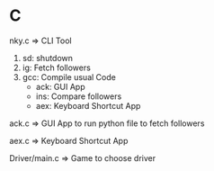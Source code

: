 # C

nky.c => CLI Tool
1. sd: shutdown
2. ig: Fetch followers
3. gcc: Compile usual Code
   - ack: GUI App
   - ins: Compare followers
   - aex: Keyboard Shortcut App

ack.c => GUI App to run python file to fetch followers

aex.c => Keyboard Shortcut App

Driver/main.c => Game to choose driver
